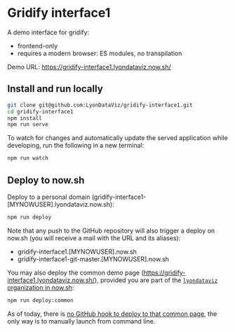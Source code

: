 # Gridify interface1

A demo interface for gridify:

- frontend-only
- requires a modern browser: ES modules, no transpilation

Demo URL: https://gridify-interface1.lyondataviz.now.sh/

## Install and run locally

```bash
git clone git@github.com:LyonDataViz/gridify-interface1.git
cd gridify-interface1
npm install
npm run serve
```

To watch for changes and automatically update the served application while
developing, run the following in a new terminal:

```bash
npm run watch
```

## Deploy to now.sh

Deploy to a personal domain (gridify-interface1-[MYNOWUSER].lyondataviz.now.sh):

```bash
npm run deploy
```

Note that any push to the GitHub repository will also trigger a deploy on now.sh
(you will receive a mail with the URL and its aliases):

- gridify-interface1.[MYNOWUSER].now.sh
- gridify-interface1-git-master.[MYNOWUSER].now.sh

You may also deploy the common demo page
(https://gridify-interface1.lyondataviz.now.sh/), provided you are part of the
[`lyondataviz` organization in now.sh](https://zeit.co/lyondataviz):

```bash
npm run deploy:common
```

As of today, there is
[no GitHub hook to deploy to that common page](https://spectrum.chat/zeit/now/how-to-automatically-deploy-master-to-staging-target-when-pushing-to-github~52a59e75-6cb7-41a3-99ab-34d597f03c30?m=MTU1Nzg2NTk5MjEyMw==),
the only way is to manually launch from command line.
